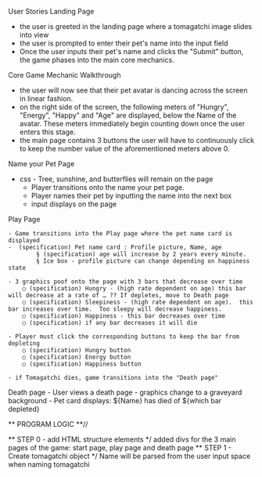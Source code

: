 User Stories
Landing Page
- the user is greeted in the landing page where a tomagatchi image slides into view
- the user is prompted to enter their pet's name into the input field
- Once the user inputs their pet's name and clicks the "Submit" button, the game phases into the main core mechanics.

Core Game Mechanic Walkthrough
- the user will now see that their pet avatar is dancing across the screen in linear fashion.
- on the right side of the screen, the following meters of "Hungry", "Energy", "Happy" and "Age" are displayed, below the Name of the avatar.  These meters immediately begin counting down once the user enters this stage.
- the main page contains 3 buttons the user will have to continuously click to keep the number value of the aforementioned meters above 0.  

Name your Pet Page
 - css - Tree, sunshine, and butterflies will remain on the page
	- Player transitions onto the name your pet page.
	- Player names their pet by inputting the name into the next box
	- input displays on the page
	
Play Page

	- Game transitions into the Play page where the pet name card is displayed
	-  (specification) Pet name card : Profile picture, Name, age
			§ (specification) age will increase by 2 years every minute.  
			§ Ice box - profile picture can change depending on happiness state
		
	- 3 graphics poof onto the page with 3 bars that decrease over time
		○ (specification) Hungry - (high rate dependent on age) this bar will decrease at a rate of … ?? If depletes, move to Death page
		○ (specification) Sleepiness - (high rate dependent on age).  this bar increases over time.  Too sleepy will decrease happiness.
		○ (specification) Happiness - this bar decreases over time
		○ (specification) if any bar decreases it will die
		
	- Player must click the corresponding buttons to keep the bar from depleting 
		○ (specification) Hungry button
		○ (specification) Energy button
		○ (specification) Happiness button
		
	- if Tomagatchi dies, game transitions into the "Death page"

Death page
	- User views a death page
	- graphics change to a graveyard background
	- Pet card displays: ${Name} has died of ${which bar depleted}

** PROGRAM LOGIC  **//

** STEP 0 - add HTML structure elements */
added divs for the 3 main pages of the game: start page, play page and death page
** STEP 1 - Create tomagatchi object */
Name will be parsed from the user input space when naming tomagatchi

